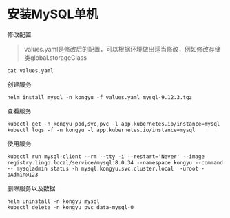 # 安装MySQL单机

修改配置

> values.yaml是修改后的配置，可以根据环境做出适当修改，例如修改存储类global.storageClass

```
cat values.yaml
```

创建服务

```shell
helm install mysql -n kongyu -f values.yaml mysql-9.12.3.tgz
```

查看服务

```shell
kubectl get -n kongyu pod,svc,pvc -l app.kubernetes.io/instance=mysql
kubectl logs -f -n kongyu -l app.kubernetes.io/instance=mysql
```

使用服务

```
kubectl run mysql-client --rm --tty -i --restart='Never' --image  registry.lingo.local/service/mysql:8.0.34 --namespace kongyu --command -- mysqladmin status -h mysql.kongyu.svc.cluster.local  -uroot -pAdmin@123
```

删除服务以及数据

```
helm uninstall -n kongyu mysql
kubectl delete -n kongyu pvc data-mysql-0
```

